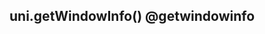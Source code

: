 ## uni.getWindowInfo() @getwindowinfo

<!-- UTSAPIJSON.getWindowInfo.description -->

<!-- UTSAPIJSON.getWindowInfo.param -->

<!-- UTSAPIJSON.getWindowInfo.returnValue -->

<!-- UTSAPIJSON.getWindowInfo.example -->

<!-- UTSAPIJSON.getWindowInfo.compatibility -->

<!-- UTSAPIJSON.getWindowInfo.tutorial -->

<!-- UTSAPIJSON.get-window-info.example -->

<!-- UTSAPIJSON.general_type.name -->

<!-- UTSAPIJSON.general_type.param -->